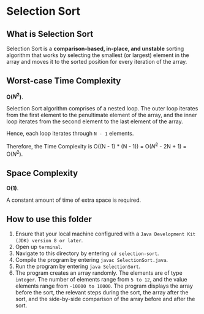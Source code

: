 # Selection Sort

## What is Selection Sort
Selection Sort is a **comparison-based, in-place, and unstable** sorting algorithm that works by selecting the smallest (or largest) element in the array and moves it to the sorted position for every iteration of the array.

## Worst-case Time Complexity
**O($N^2$)**.

Selection Sort algorithm comprises of a nested loop. The outer loop iterates from the first element to the penultimate element of the array, and the inner loop iterates from the second element to the last element of the array. 

Hence, each loop iterates through `N - 1` elements.

Therefore, the Time Complexity is O((N - 1) * (N - 1)) = O($N^2$ - 2N + 1) = O($N^2$).

## Space Complexity
**O(1)**.

A constant amount of time of extra space is required.

## How to use this folder
1. Ensure that your local machine configured with a `Java Development Kit (JDK) version 8 or later`.
2. Open up `terminal`.
3. Navigate to this directory by entering `cd selection-sort`.
4. Compile the program by entering `javac SelectionSort.java`.
5. Run the program by entering `java SelectionSort`.
6. The program creates an array randomly. The elements are of type `integer`. The number of elements range from `5 to 12`, and the value elements range from `-10000 to 10000`. The program displays the array before the sort, the relevant steps during the sort, the array after the sort, and the side-by-side comparison of the array before and after the sort.
